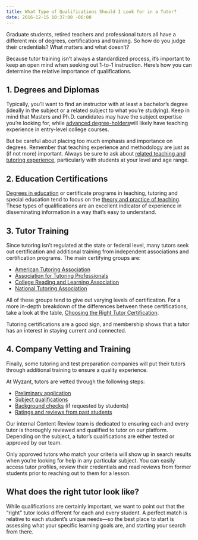 ```yaml
---
title: What Type of Qualifications Should I Look for in a Tutor?
date: 2016-12-15 10:37:00 -06:00
---
```


Graduate students, retired teachers and professional tutors all have a different mix of degrees, certifications and training. So how do you judge their credentials? What matters and what doesn’t?

Because tutor training isn’t always a standardized process, it’s important to keep an open mind when seeking out 1-to-1 instruction. Here’s how you can determine the relative importance of qualifications.

## 1. Degrees and Diplomas
Typically, you’ll want to find an instructor with at least a bachelor’s degree (ideally in the subject or a related subject to what you’re studying). Keep in mind that Masters and Ph.D. candidates may have the subject expertise you’re looking for, while [advanced degree-holders](https://www.ncbi.nlm.nih.gov/pubmed/8397613)will likely have teaching experience in entry-level college courses.


But be careful about placing too much emphasis and importance on degrees. Remember that teaching experience and methodology are just as (if not more) important. Always be sure to ask about [related teaching and tutoring experience](http://blogs.edweek.org/edweek/walt_gardners_reality_check/2010/12/is_subject_matter_expertise_enough_for_successful_teaching.html), particularly with students at your level and age range.
 
## 2. Education Certifications
[Degrees in education](https://teach.com/how-to-become-a-teacher/get-educated/benefits-masters-in-education/) or certificate programs in teaching, tutoring and special education tend to focus on the [theory and practice of teaching](http://www.aft.org/ae/summer2016/mascio). These types of qualifications are an excellent indicator of experience in disseminating information in a way that’s easy to understand.

## 3. Tutor Training
Since tutoring isn’t regulated at the state or federal level, many tutors seek out certification and additional training from independent associations and certification programs. The main certifying groups are:

* [American Tutoring Association](http://www.americantutoringassociation.org/)
* [Association for Tutoring Professionals](http://www.myatp.org/)
* [College Reading and Learning Association](https://www.crla.net/)
* [National Tutoring Association](http://www.ntatutor.com/)

All of these groups tend to give out varying levels of certification. For a more in-depth breakdown of the differences between these certifications, take a look at the table, [Choosing the Right Tutor Certification](http://www.learnhowtobecome.org/tutor/).

Tutoring certifications are a good sign, and membership shows that a tutor has an interest in staying current and connected.

## 4. Company Vetting and Training  
Finally, some tutoring and test preparation companies will put their tutors through additional training to ensure a quality experience. 

At Wyzant, tutors are vetted through the following steps:

* [Preliminary application](https://www.wyzant.com/tutorsignupstart)
* [Subject qualifications](https://support.wyzant.com/hc/en-us/articles/208602336-How-do-Subject-Qualifications-work-)
* [Background checks](https://support.wyzant.com/hc/en-us/articles/208804746-Background-Check-Information) (if requested by students)
* [Ratings and reviews from past students](https://www.wyzant.com/reviews/studentreviewsofwyzant)

Our internal Content Review team is dedicated to ensuring each and every tutor is thoroughly reviewed and qualified to tutor on our platform. Depending on the subject, a tutor’s qualifications are either tested or approved by our team. 

Only approved tutors who match your criteria will show up in search results when you’re looking for help in any particular subject. You can easily access tutor profiles, review their credentials and read reviews from former students prior to reaching out to them for a lesson.

## What does the right tutor look like?
While qualifications are certainly important, we want to point out that the “right” tutor looks different for each and every student. A perfect match is relative to each student’s unique needs—so the best place to start is assessing what your specific learning goals are, and starting your search from there.